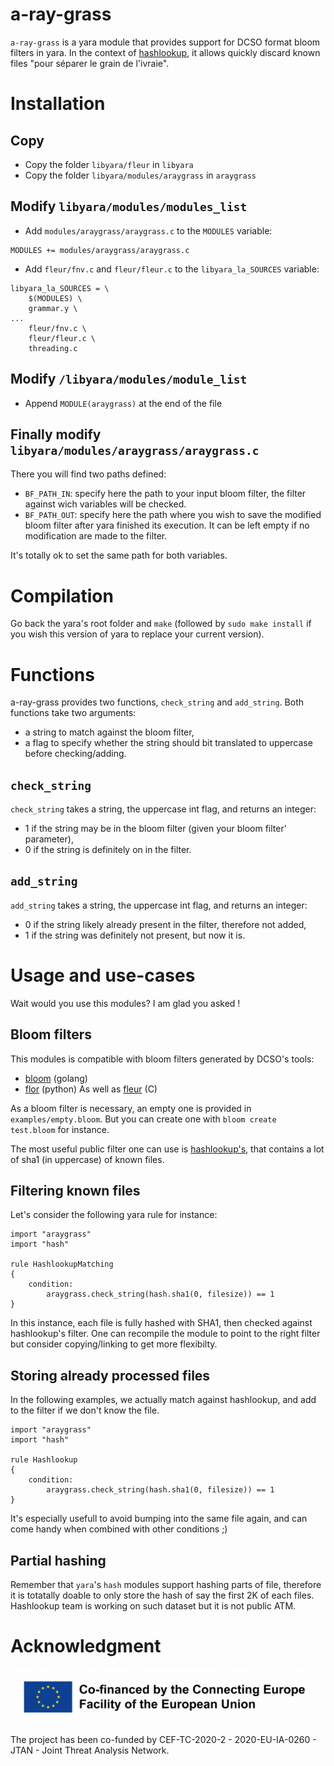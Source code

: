 # a-ray-grass
`a-ray-grass` is a yara module that provides support for DCSO format bloom filters in yara. In the context of [hashlookup](https://hashlookup.io), it allows quickly discard known files "pour séparer le grain de l\'ivraie".

# Installation
## Copy
- Copy the folder `libyara/fleur` in `libyara`
- Copy the folder `libyara/modules/araygrass` in `araygrass`

## Modify `libyara/modules/modules_list`
- Add `modules/araygrass/araygrass.c` to the `MODULES` variable:
```
MODULES += modules/araygrass/araygrass.c
```
- Add `fleur/fnv.c` and `fleur/fleur.c` to the `libyara_la_SOURCES` variable:
```
libyara_la_SOURCES = \
	$(MODULES) \
	grammar.y \
...
	fleur/fnv.c \
	fleur/fleur.c \
	threading.c
```

## Modify `/libyara/modules/module_list`
- Append `MODULE(araygrass)` at the end of the file

## Finally modify `libyara/modules/araygrass/araygrass.c`
There you will find two paths defined:

- `BF_PATH_IN`: specify here the path to your input bloom filter, the filter against wich variables will be checked.
- `BF_PATH_OUT`: specify here the path where you wish to save the modified
  bloom filter after yara finished its execution. It can be left empty if no
  modification are made to the filter.

It's totally ok to set the same path for both variables.

# Compilation

Go back the yara's root folder and `make` (followed by `sudo make install` if you wish this version of yara to replace your current version).

# Functions
a-ray-grass provides two functions, `check_string` and `add_string`. Both functions take two arguments:
- a string to match against the bloom filter,
- a flag to specify whether the string should bit translated to uppercase before checking/adding.

## `check_string`
`check_string` takes a string, the uppercase int flag, and returns an integer:
- 1 if the string may be in the bloom filter (given your bloom filter' parameter),
- 0 if the string is definitely on in the filter.

## `add_string`
`add_string` takes a string, the uppercase int flag, and returns an integer:
- 0 if the string likely already present in the filter, therefore not added,
- 1 if the string was definitely not present, but now it is.

# Usage and use-cases
Wait would you use this modules? I am glad you asked !

## Bloom filters
This modules is compatible with bloom filters generated by DCSO's tools:
- [bloom](https://github.com/DCSO/bloom) (golang)
- [flor](https://github.com/DCSO/flor) (python)
As well as [fleur](https://github.com/hashlookup/fleur) (C)

As a bloom filter is necessary, an empty one is provided in `examples/empty.bloom`. But you can create one with
`bloom create test.bloom` for instance.

The most useful public filter one can use is [hashlookup's](https://cra.circl.lu/hashlookup/hashlookup-full.bloom), that contains a lot of sha1 (in uppercase) of known files.

## Filtering known files
Let's consider the following yara rule for instance:
```
import "araygrass"
import "hash"

rule HashlookupMatching
{
    condition:
        araygrass.check_string(hash.sha1(0, filesize)) == 1
}

```
In this instance, each file is fully hashed with SHA1, then checked against hashlookup's filter.
One can recompile the module to point to the right filter but consider copying/linking to get more flexibilty.

## Storing already processed files
In the following examples, we actually match against hashlookup, and add to the filter if we don't know the file.
```
import "araygrass"
import "hash"

rule Hashlookup
{
    condition:
        araygrass.check_string(hash.sha1(0, filesize)) == 1
}
```
It's especially usefull to avoid bumping into the same file again, and can come handy when combined with other conditions ;)

## Partial hashing
Remember that `yara`'s `hash` modules support hashing parts of file, therefore it is totatally doable to only store the hash of say the first 2K of each files.
Hashlookup team is working on such dataset but it is not public ATM.

# Acknowledgment

![](./img/cef.png)

The project has been co-funded by CEF-TC-2020-2 - 2020-EU-IA-0260 - JTAN - Joint Threat Analysis Network.